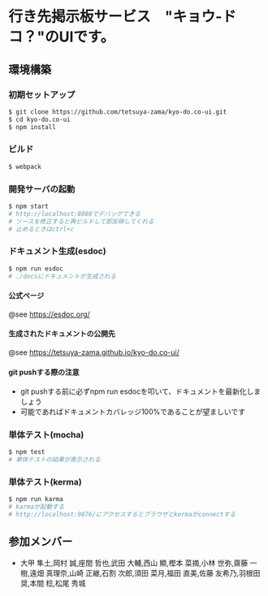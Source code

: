 # 行き先掲示板サービス　"キョウ-ドコ？"のUIです。
## 環境構築
### 初期セットアップ
```bash
$ git clone https://github.com/tetsuya-zama/kyo-do.co-ui.git
$ cd kyo-do.co-ui
$ npm install
```
### ビルド
```bash
$ webpack
```
### 開発サーバの起動
```bash
$ npm start
# http://localhost:8080でデバッグできる
# ソースを修正すると再ビルドして即反映してくれる
# 止めるときはctrl+c
```
### ドキュメント生成(esdoc)
```bash
$ npm run esdoc
# ./docsにドキュメントが生成される
```
#### 公式ページ
@see https://esdoc.org/
#### 生成されたドキュメントの公開先
@see https://tetsuya-zama.github.io/kyo-do.co-ui/
#### git pushする際の注意
* git pushする前に必ずnpm run esdocを叩いて、ドキュメントを最新化しましょう
* 可能であればドキュメントカバレッジ100%であることが望ましいです

### 単体テスト(mocha)
```bash
$ npm test
# 単体テストの結果が表示される
```
### 単体テスト(kerma)
```bash
$ npm run karma
# karmaが起動する
# http://localhost:9876/にアクセスするとブラウザとkermaがconnectする
```



## 参加メンバー
* 大甲 隼土,岡村 誠,座間 哲也,武田 大輔,西山 顯,樫本 菜摘,小林 世弥,齋藤 一樹,遠畑 真理奈,山崎 正継,石割 次郎,須田 菜月,福田 直美,佐藤 友希乃,羽根田 奨,本間 稔,松尾 秀城
